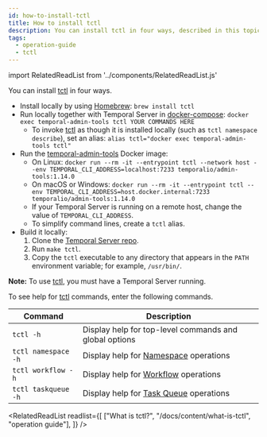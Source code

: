 ```yaml
---
id: how-to-install-tctl
title: How to install tctl
description: You can install tctl in four ways, described in this topic.
tags:
  - operation-guide
  - tctl
---
```


import RelatedReadList from '../components/RelatedReadList.js'

You can install [tctl](/docs/content/what-is-tctl) in four ways.

- Install locally by using [Homebrew](https://brew.sh/): `brew install tctl`
- Run locally together with Temporal Server in [docker-compose](https://github.com/temporalio/docker-compose): `docker exec temporal-admin-tools tctl YOUR COMMANDS HERE`
  - To invoke [tctl](/docs/content/what-is-tctl) as though it is installed locally (such as `tctl namespace describe`), set an alias: `alias tctl="docker exec temporal-admin-tools tctl"`
- Run the [temporal-admin-tools](https://hub.docker.com/r/temporalio/admin-tools) Docker image:
  - On Linux: `docker run --rm -it --entrypoint tctl --network host --env TEMPORAL_CLI_ADDRESS=localhost:7233 temporalio/admin-tools:1.14.0`
  - On macOS or Windows: `docker run --rm -it --entrypoint tctl --env TEMPORAL_CLI_ADDRESS=host.docker.internal:7233 temporalio/admin-tools:1.14.0`
  - If your Temporal Server is running on a remote host, change the value of `TEMPORAL_CLI_ADDRESS`.
  - To simplify command lines, create a `tctl` alias.
- Build it locally:
  1. Clone the [Temporal Server repo](https://github.com/temporalio/temporal).
  1. Run `make tctl`.
  1. Copy the `tctl` executable to any directory that appears in the `PATH` environment variable; for example, `/usr/bin/`.

**Note:** To use [tctl](/docs/content/what-is-tctl), you must have a Temporal Server running.

To see help for [tctl](/docs/content/what-is-tctl) commands, enter the following commands.

| Command             | Description                                                                  |
| ------------------- | ---------------------------------------------------------------------------- |
| `tctl -h`           | Display help for top-level commands and global options                       |
| `tctl namespace -h` | Display help for [Namespace](/docs/content/what-is-a-namespace) operations   |
| `tctl workflow -h`  | Display help for [Workflow](/docs/content/what-is-a-workflow) operations     |
| `tctl taskqueue -h` | Display help for [Task Queue](/docs/content/what-is-a-task-queue) operations |

<RelatedReadList
readlist={[
["What is tctl?", "/docs/content/what-is-tctl", "operation guide"],
]}
/>
